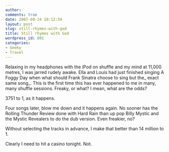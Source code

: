 ```yaml
---
author:
comments: true
date: 2007-09-24 10:12:59
layout: post
slug: still-rhymes-with-god
title: Still rhymes with God
wordpress_id: 801
categories:
- Geeky
- Travel
---
```


Relaxing in my headphones with the iPod on shuffle and my mind at 11,000 metres, I was jarred rudely awake. Ella and Louis had just finished singing A Foggy Day when what should Frank Sinatra choose to sing but the_ exact same song_. This is the first time this has ever happened to me in many, many shuffle sessions. Freaky, or what? I mean, what are the odds?

3751 to 1, as it happens.

Four songs later, blow me down and it happens again. No sooner has the Rolling Thunder Review done with Hard Rain than up pop Billy Mystic and the Mystic Revealers to do the dub version. Even freakier, no?

Without selecting the tracks in advance, I make that better than 14 million to 1.

Clearly I need to hit a casino tonight. Not.

